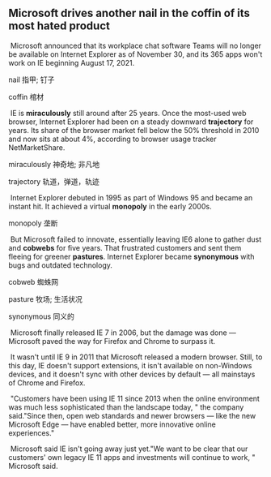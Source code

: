 ## Microsoft drives another nail in the coffin of its most hated product

​		Microsoft announced that its workplace chat software Teams will no longer be available on Internet Explorer as of November 30, and its 365 apps won't work on IE beginning August 17, 2021.

nail  指甲; 钉子

coffin  棺材

​		IE is **miraculously** still around after 25 years. Once the most-used web browser, Internet Explorer had been on a steady downward **trajectory** for years. Its share of the browser market fell below the 50% threshold in 2010 and now sits at about 4%, according to browser usage tracker NetMarketShare.

miraculously  神奇地; 非凡地

trajectory  轨道，弹道，轨迹

​		Internet Explorer debuted in 1995 as part of Windows 95 and became an instant hit. It achieved a virtual **monopoly** in the early 2000s.

monopoly  垄断

​		But Microsoft failed to innovate, essentially leaving IE6 alone to gather dust and **cobwebs** for five years. That frustrated customers and sent them fleeing for greener **pastures**. Internet Explorer became **synonymous** with bugs and outdated technology.

cobweb  蜘蛛网

pasture  牧场; 生活状况

synonymous  同义的

​		Microsoft finally released IE 7 in 2006, but the damage was done — Microsoft paved the way for Firefox and Chrome to surpass it.

​		It wasn't until IE 9 in 2011 that Microsoft released a modern browser. Still, to this day, IE doesn't support extensions, it isn't available on non-Windows devices, and it doesn't sync with other devices by default — all mainstays of Chrome and Firefox.

​		"Customers have been using IE 11 since 2013 when the online environment was much less sophisticated than the landscape today, " the company said."Since then, open web standards and newer browsers — like the new Microsoft Edge — have enabled better, more innovative online experiences."

​		Microsoft said IE isn't going away just yet."We want to be clear that our customers' own legacy IE 11 apps and investments will continue to work, " Microsoft said.